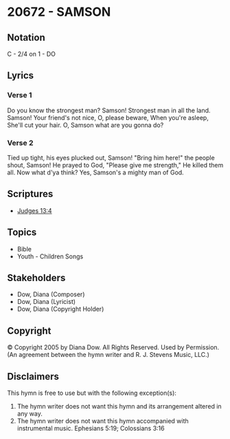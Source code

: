 # 20672 - SAMSON

## Notation

C - 2/4 on 1 - DO

## Lyrics

### Verse 1

Do you know the strongest man? Samson! Strongest man in all the land. Samson! Your friend's not nice, O, please beware, When you're asleep, She'll cut your hair. O, Samson what are you gonna do?

### Verse 2

Tied up tight, his eyes plucked out, Samson! "Bring him here!" the people shout, Samson! He prayed to God, "Please give me strength," He killed them all. Now what d'ya think? Yes, Samson's a mighty man of God.


## Scriptures

- [Judges 13:4](https://www.biblegateway.com/passage/?search=Judges%2013%3A4)

## Topics

- Bible
- Youth - Children Songs

## Stakeholders

- Dow, Diana (Composer)
- Dow, Diana (Lyricist)
- Dow, Diana (Copyright Holder)

## Copyright

© Copyright 2005 by Diana Dow. All Rights Reserved. Used by Permission.
(An agreement between the hymn writer and R. J. Stevens Music, LLC.)

## Disclaimers

This hymn is free to use but with the following exception(s):
1. The hymn writer does not want this hymn and its arrangement altered in any way.
2. The hymn writer does not want this hymn accompanied with instrumental music.
Ephesians 5:19; Colossians 3:16


